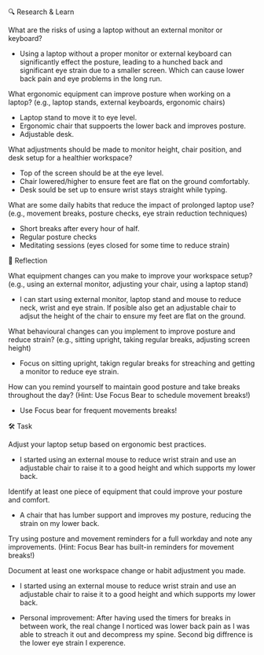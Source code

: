 
🔍 Research & Learn

What are the risks of using a laptop without an external monitor or keyboard?
- Using a laptop without a proper monitor or external keyboard can significantly effect the posture, leading to a hunched back and significant eye strain due to a smaller screen. Which can cause lower back pain and eye problems in the long run.

What ergonomic equipment can improve posture when working on a laptop? (e.g., laptop stands, external keyboards, ergonomic chairs)
- Laptop stand to move it to eye level.
- Ergonomic chair that suppoerts the lower back and improves posture.
- Adjustable desk.

What adjustments should be made to monitor height, chair position, and desk setup for a healthier workspace?
- Top of the screen should be at the eye level. 
- Chair lowered/higher to ensure feet are flat on the ground comfortably. 
- Desk sould be set up to ensure wrist stays straight while typing. 

What are some daily habits that reduce the impact of prolonged laptop use? (e.g., movement breaks, posture checks, eye strain reduction techniques)
- Short breaks after every hour of half.
- Regular posture checks
- Meditating sessions (eyes closed for some time to reduce strain)


📝 Reflection

What equipment changes can you make to improve your workspace setup? (e.g., using an external monitor, adjusting your chair, using a laptop stand)
- I can start using external monitor, laptop stand and mouse to reduce neck, wrist and eye strain. If posible also get an adjustable chair to adjsut the height of the chair to ensure my feet are flat on the ground. 

What behavioural changes can you implement to improve posture and reduce strain? (e.g., sitting upright, taking regular breaks, adjusting screen height)
- Focus on sitting upright, takign regular breaks for streaching and getting a monitor to reduce eye strain. 

How can you remind yourself to maintain good posture and take breaks throughout the day? (Hint: Use Focus Bear to schedule movement breaks!)
- Use Focus bear for frequent movements breaks!


🛠️ Task

Adjust your laptop setup based on ergonomic best practices.
- I started using an external mouse to reduce wrist strain and use an adjustable chair to raise it to a good height and which supports my lower back.

Identify at least one piece of equipment that could improve your posture and comfort.
- A chair that has lumber support and improves my posture, reducing the strain on my lower back. 

Try using posture and movement reminders for a full workday and note any improvements. (Hint: Focus Bear has built-in reminders for movement breaks!)

Document at least one workspace change or habit adjustment you made.
-  I started using an external mouse to reduce wrist strain and use an adjustable chair to raise it to a good height and which supports my lower back.


- Personal improvement: After having used the timers for breaks in between work, the real change I norticed was lower back pain as I was able to streach it out and decompress my spine. Second big diffrence is the lower eye strain I experence. 

